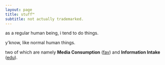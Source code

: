 ```yaml
---
layout: page
title: stuff™
subtitle: not actually trademarked.
---
```


as a regular human being, i tend to do things.

y'know, like normal human things.

two of which are namely **Media Consumption** ([fav](/fav)) and **Information Intake** ([edu](/edu)).